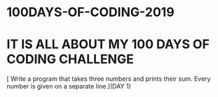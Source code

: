 # 100DAYS-OF-CODING-2019
# IT IS ALL ABOUT MY 100 DAYS OF CODING CHALLENGE
[ Write a program that takes three numbers and prints their sum. Every number is given on a separate line.](DAY 1)
